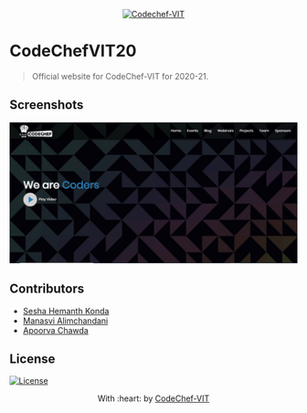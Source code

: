 <p align="center"><a href="http://www.codechefvit.com" target="_blank"><img src="https://s3.amazonaws.com/codechef_shared/sites/all/themes/abessive/logo-3.png" title="CodeChef-VIT" alt="Codechef-VIT"></a>
</p>

# CodeChefVIT20

> Official website for CodeChef-VIT for 2020-21.

## Screenshots
<img src="https://github.com/CodeChefVIT/CodeChefVIT20/blob/master/assets/images/index.jpg" alt="Project Screenshots">

## Contributors
- <a href="https://github.com/KondaHemanth">Sesha Hemanth Konda</a>
- <a href="https://github.com/Manasvi070902">Manasvi Alimchandani</a>
- <a href="https://github.com/apoorvachawda">Apoorva Chawda</a>

## License

[![License](http://img.shields.io/:license-mit-blue.svg?style=flat-square)](http://badges.mit-license.org)

<p align="center">
	With :heart: by <a href="http://www.codechefvit.com" target="_blank">CodeChef-VIT</a>
</p>